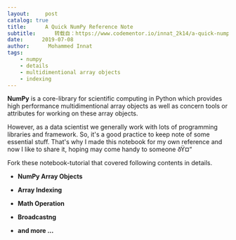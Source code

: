 ```yaml
---
layout:     post
catalog: true
title:      A Quick NumPy Reference Note
subtitle:      转载自：https://www.codementor.io/innat_2k14/a-quick-numpy-reference-note-wp5ikhyby
date:      2019-07-08
author:      Mohammed Innat
tags:
    - numpy
    - details
    - multidimentional array objects
    - indexing
---
```


**NumPy** is a core-library for scientific computing in Python which provides high performance multidimentional array objects as well as concern tools or attributes for working on these array objects.

However, as a data scientist we generally work with lots of programming libraries and framework. So, it's a good practice to keep note of some essential stuff. That's why I made this notebook for my own reference and now I like to share it, hoping may come handy to someone ðŸ¤“

Fork these notebook-tutorial that covered following contents in details.

- **NumPy Array Objects**

- **Array Indexing**

- **Math Operation**

- **Broadcastng**

- **and more ...**

